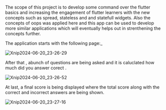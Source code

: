 The scope of this project is to develop some command over the flutter basics and increasing the engagement of flutter learners with the new concepts such as spread, stateless and and statefull widgets. Also the concepts of oops was applied here and this app can be used to develop more similar applications which will eventually helps out in strenthening the concepts further.

The application starts with the following page:_

![Xnip2024-06-20_23-26-29](https://github.com/ritz-bot/Quiz_app_flutter/assets/55766032/4151e104-401f-4160-b194-1172aedc5227)

After that , abunch of questions are being asked and it is caluclated how much did you answer corect .

![Xnip2024-06-20_23-26-52](https://github.com/ritz-bot/Quiz_app_flutter/assets/55766032/7fe7c979-be07-42bd-aea1-c53dd228afc9)

At last, a final score is being displayed where the total score along with the correct and incorrect answers are being shown.

![Xnip2024-06-20_23-27-16](https://github.com/ritz-bot/Quiz_app_flutter/assets/55766032/f03836bf-2724-46d4-a217-2b142b6436b4)

